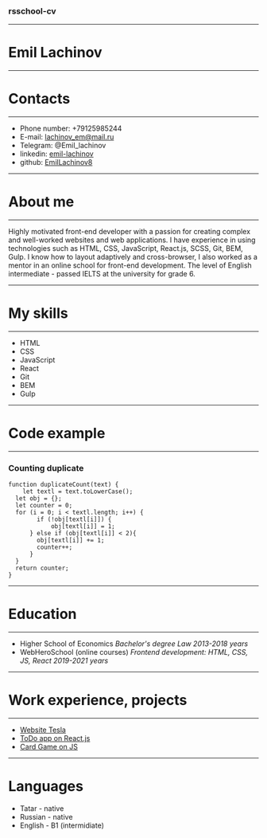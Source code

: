 ### rsschool-cv
******

# Emil Lachinov
******

# Contacts
******
* Phone number: +79125985244
* E-mail: lachinov_em@mail.ru
* Telegram: @Emil_lachinov
* linkedin: [emil-lachinov](https://www.linkedin.com/in/emil-lachinov/)
* github: [EmilLachinov8](https://github.com/EmilLachinov8)
******

# About me
******
Highly motivated front-end developer with a passion for creating complex and well-worked websites and web applications. I have experience in using technologies such as HTML, CSS, JavaScript, React.js, SCSS, Git, BEM, Gulp. I know how to layout adaptively and cross-browser, I also worked as a mentor in an online school for front-end development. The level of English intermediate - passed IELTS at the university for grade 6.
******

# My skills
******
* HTML
* CSS
* JavaScript
* React
* Git
* BEM
* Gulp
******

# Code example
******
### Counting duplicate
```
function duplicateCount(text) {
	let textl = text.toLowerCase();
  let obj = {};
  let counter = 0;
  for (i = 0; i < textl.length; i++) {
     	if (!obj[textl[i]]) {
    		obj[textl[i]] = 1;
      } else if (obj[textl[i]] < 2){
        obj[textl[i]] += 1;
        counter++;
      }
  }
  return counter;
} 
``` 
******

# Education
******
* Higher School of Economics
  *Bachelor's degree Law* 
  *2013-2018 years*
* WebHeroSchool (online courses)
  *Frontend development: HTML, CSS, JS, React*
  *2019-2021 years*
******

# Work experience, projects
******
* [Website Tesla](https://emillachinov8.github.io/tesla-emil.github.io/)
* [ToDo app on React.js](https://todo-app-lachinovem.vercel.app/)
* [Card Game on JS](https://emillachinov8.github.io/JS-project/)
******

# Languages
* Tatar - native
* Russian - native 
* English - B1 (intermidiate)
